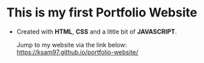# This is my first Portfolio Website
- Created with **HTML**, **CSS** and a little bit of **JAVASCRIPT**.

  Jump to my website via the link below:
  https://ksam97.github.io/portfolio-website/
